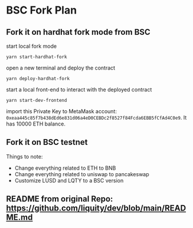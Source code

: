 # BSC Fork Plan
## Fork it on hardhat fork mode from BSC
start local fork mode
```
yarn start-hardhat-fork
```
open a new terminal and deploy the contract
```
yarn deploy-hardhat-fork
```
start a local front-end to interact with the deployed contract
```
yarn start-dev-frontend
```
import this Private Key to MetaMask account: `0xeaa445c85f7b438dEd6e831d06a4eD0CEBDc2f8527f84Fcda6EBB5fCfAd4C0e9`. It has 10000 ETH balance.
## Fork it on BSC testnet
Things to note:
- Change everything related to ETH to BNB
- Change everything related to uniswap to pancakeswap
- Customize LUSD and LQTY to a BSC version

## README from original Repo: https://github.com/liquity/dev/blob/main/README.md
